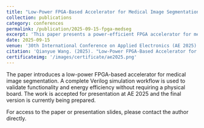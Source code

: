 ```yaml
---
title: "Low-Power FPGA-Based Accelerator for Medical Image Segmentation: A Hardware-Oriented Simulation Study"
collection: publications
category: conferences
permalink: /publication/2025-09-15-fpga-medseg
excerpt: 'This paper presents a power-efficient FPGA accelerator for medical image segmentation, based entirely on simulation studies.'
date: 2025-09-15
venue: '30th International Conference on Applied Electronics (AE 2025)'
citation: 'Qianyue Wang. (2025). "Low-Power FPGA-Based Accelerator for Medical Image Segmentation: A Hardware-Oriented Simulation Study." <i>30th International Conference on Applied Electronics (AE)</i>.'
certificateimg: '/images/certificate/ae2025.png'
---
```


The paper introduces a low-power FPGA-based accelerator for medical image segmentation. A complete Verilog simulation workflow is used to validate functionality and energy efficiency without requiring a physical board. The work is accepted for presentation at AE 2025 and the final version is currently being prepared.

For access to the paper or presentation slides, please contact the author directly.
